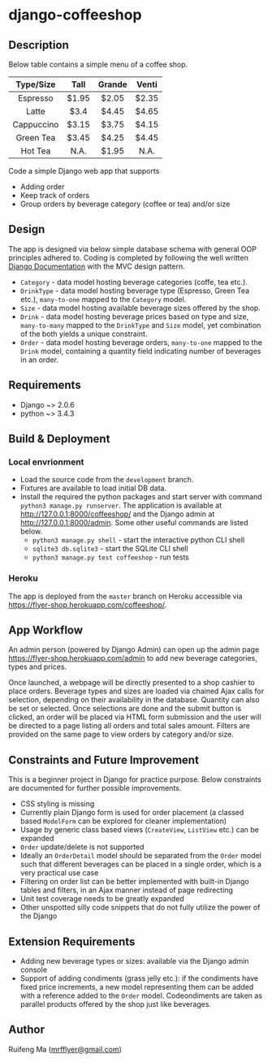 # django-coffeeshop

## Description
Below table contains a simple menu of a coffee shop.  

| Type/Size    | Tall   | Grande|Venti  |
| :-----------:|:------:|:-----:|:-----:|
| Espresso     | $1.95  | $2.05 | $2.35 |
| Latte        | $3.4   | $4.45 | $4.65 |
| Cappuccino   | $3.15  | $3.75 | $4.15 |
| Green Tea    | $3.45  | $4.25 | $4.45 |
| Hot Tea      | N.A.   | $1.95 | N.A.  |

Code a simple Django web app that supports
* Adding order
* Keep track of orders
* Group orders by beverage category (coffee or tea) and/or size

## Design
The app is designed via below simple database schema with general OOP principles adhered to. Coding is completed by following the well written [Django Documentation](https://docs.djangoproject.com/en/2.0/) with the MVC design pattern.
* `Category` - data model hosting beverage categories (coffe, tea etc.).
* `DrinkType` - data model hosting beverage type (Espresso, Green Tea etc.), `many-to-one` mapped to the `Category` model.
* `Size` - data model hosting available beverage sizes offered by the shop.
* `Drink` - data model hosting beverage prices based on type and size, `many-to-many` mapped to the `DrinkType` and `Size` model, yet combination of the both yields a unique constraint.
* `Order` - data model hosting beverage orders, `many-to-one` mapped to the `Drink` model, containing a quantity field indicating number of beverages in an order.

## Requirements
* Django ~> 2.0.6
* python ~> 3.4.3

## Build & Deployment
### Local envrionment
* Load the source code from the `development` branch.
* Fixtures are available to load initial DB data.
* Install the required the python packages and start server with command `python3 manage.py runserver`. The application is available at http://127.0.0.1:8000/coffeeshop/ and the Django admin at http://127.0.0.1:8000/admin. Some other useful commands are listed below.
  *  `python3 manage.py shell` - start the interactive python CLI shell
  *  `sqlite3 db.sqlite3` - start the SQLite CLI shell
  *  `python3 manage.py test coffeeshop` - run tests
### Heroku
The app is deployed from the `master` branch on Heroku accessible via https://flyer-shop.herokuapp.com/coffeeshop/.

## App Workflow
An admin person (powered by Django Admin) can open up the admin page  https://flyer-shop.herokuapp.com/admin to add new beverage categories, types and prices.

Once launched, a webpage will be directly presented to a shop cashier to place orders. Beverage types and sizes are loaded via chained Ajax calls for selection, depending on their availability in the database. Quantity can also be set or selected. Once selections are done and the submit button is clicked, an order will be placed via HTML form submission and the user will be directed to a page listing all orders and total sales amount. Filters are provided on the same page to view orders by category and/or size.

## Constraints and Future Improvement
This is a beginner project in Django for practice purpose. Below constraints are documented for further possible improvements.
* CSS styling is missing
* Currently plain Django form is used for order placement (a classed based `ModelForm` can be explored for cleaner implementation)
* Usage by generic class based views (`CreateView`, `ListView` etc.) can be expanded
* `Order` update/delete is not supported
* Ideally an `OrderDetail` model should be separated from the `Order` model such that different beverages can be placed in a single order, which is a very practical use case
* Filtering on order list can be better implemented with built-in Django tables and filters, in an Ajax manner instead of page redirecting
* Unit test coverage needs to be greatly expanded
* Other unspotted silly code snippets that do not fully utilize the power of the Django

## Extension Requirements
* Adding new beverage types or sizes: available via the Django admin console
* Support of adding condiments (grass jelly etc.): if the condiments have fixed price increments, a new model representing them can be added with a reference added to the `Order` model. Codeondiments are taken as parallel products offered by the shop just like beverages.


## Author
Ruifeng Ma (mrfflyer@gmail.com)

